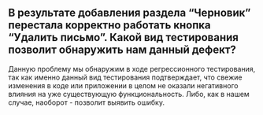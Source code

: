 ## В результате добавления раздела “Черновик” перестала корректно работать кнопка “Удалить письмо”. Какой вид тестирования позволит обнаружить нам данный дефект?

Данную проблему мы обнаружим в ходе регрессионного тестирования, так как именно данный вид тестирования подтверждает, что свежие изменения в коде или приложении в целом не оказали негативного влияния на уже существующую функциональность. Либо, как в нашем случае, наоборот - позволит выявить ошибку.